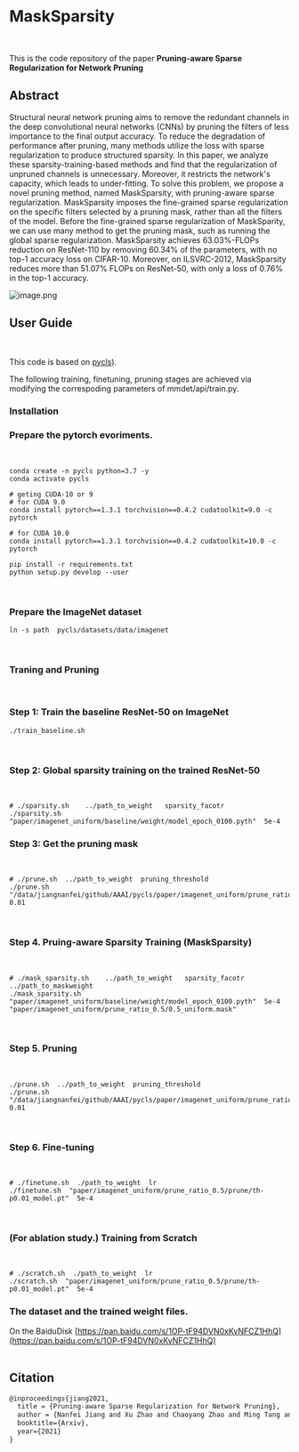 # MaskSparsity
​

This is the code repository of the paper **Pruning-aware Sparse Regularization for Network Pruning**
​

## Abstract
Structural neural network pruning aims to remove the redundant channels in the deep convolutional neural networks (CNNs) by pruning the filters of less importance to the final output accuracy. To reduce the degradation of performance after pruning, many methods utilize the loss with sparse regularization to produce structured sparsity. In this paper, we analyze these sparsity-training-based methods and find that the regularization of unpruned channels is unnecessary. Moreover, it restricts the network's capacity, which leads to under-fitting. To solve this problem, we propose a novel pruning method, named MaskSparsity, with pruning-aware sparse regularization. MaskSparsity imposes the fine-grained sparse regularization on the specific filters selected by a pruning mask, rather than all the filters of the model. Before the fine-grained sparse regularization of MaskSparity, we can use many method to get the pruning mask, such as running the global sparse regularization. MaskSparsity achieves 63.03\%-FLOPs reduction on ResNet-110 by removing 60.34\% of the parameters, with no top-1 accuracy loss on CIFAR-10. Moreover, on ILSVRC-2012, MaskSparsity reduces more than 51.07\% FLOPs on ResNet-50, with only a loss of 0.76\% in the top-1 accuracy. 


![image.png](https://cdn.nlark.com/yuque/0/2021/png/329429/1639493307825-b5680ea6-5617-42a3-bc06-986af87fbd8e.png#clientId=u82a26e47-fb94-4&crop=0&crop=0&crop=1&crop=1&from=paste&height=215&id=u00dd1335&margin=%5Bobject%20Object%5D&name=image.png&originHeight=430&originWidth=1478&originalType=binary&ratio=1&rotation=0&showTitle=false&size=47927&status=done&style=none&taskId=u5c2bcd40-239f-4757-8731-634b45704ed&title=&width=739)


## User Guide
​

This code is based on  [pycls](https://github.com/facebookresearch/pycls](/https://github.com/facebookresearch/pycls))).
​

The following training, finetuning, pruning stages are achieved via modifying the correspoding parameters of mmdet/api/train.py.


### Installation
### Prepare the pytorch evoriments.
​

```shell
conda create -n pycls python=3.7 -y
conda activate pycls

# geting CUDA-10 or 9
# for CUDA 9.0
conda install pytorch==1.3.1 torchvision==0.4.2 cudatoolkit=9.0 -c pytorch

# for CUDA 10.0
conda install pytorch==1.3.1 torchvision==0.4.2 cudatoolkit=10.0 -c pytorch

pip install -r requirements.txt
python setup.py develop --user
```
​

### Prepare the ImageNet dataset
```shell
ln -s path  pycls/datasets/data/imagenet
```
​

### Traning and Pruning
​

### Step 1: Train the baseline ResNet-50 on ImageNet
```
./train_baseline.sh
```
​

### Step 2: Global sparsity training on the trained ResNet-50
​

```
# ./sparsity.sh    ../path_to_weight   sparsity_facotr   
./sparsity.sh  "paper/imagenet_uniform/baseline/weight/model_epoch_0100.pyth"  5e-4  
```
### Step 3: Get the pruning mask
​

```
# ./prune.sh  ../path_to_weight  pruning_threshold
./prune.sh  "/data/jiangnanfei/github/AAAI/pycls/paper/imagenet_uniform/prune_ratio_0.5/model_epoch_0100.pyth"  0.01
```
​

### Step 4. Pruing-aware Sparsity Training (MaskSparsity)
​

```
# ./mask_sparsity.sh    ../path_to_weight   sparsity_facotr   ../path_to_maskweight
./mask_sparsity.sh  "paper/imagenet_uniform/baseline/weight/model_epoch_0100.pyth"  5e-4  "paper/imagenet_uniform/prune_ratio_0.5/0.5_uniform.mask"
```
​

### Step 5. Pruning
​

```
./prune.sh  ../path_to_weight  pruning_threshold
./prune.sh  "/data/jiangnanfei/github/AAAI/pycls/paper/imagenet_uniform/prune_ratio_0.5/model_epoch_0100.pyth"  0.01
```
​

### Step 6. Fine-tuning
​

```
# ./finetune.sh  ./path_to_weight  lr
./finetune.sh  "paper/imagenet_uniform/prune_ratio_0.5/prune/th-p0.01_model.pt"  5e-4
```
​

### (For ablation study.) Training from Scratch
​

```
# ./scratch.sh  ./path_to_weight  lr
./scratch.sh  "paper/imagenet_uniform/prune_ratio_0.5/prune/th-p0.01_model.pt"  5e-4
```
### The dataset and the trained weight files.
On the BaiduDisk [https://pan.baidu.com/s/1OP-tF94DVN0xKvNFCZ1HhQ](https://pan.baidu.com/s/1OP-tF94DVN0xKvNFCZ1HhQ)   
​

## Citation
```latex
@inproceedings{jiang2021,
  title = {Pruning-aware Sparse Regularization for Network Pruning},
  author = {Nanfei Jiang and Xu Zhao and Chaoyang Zhao and Ming Tang and Jinqiao Wang},
  booktitle={Arxiv},
  year={2021}
}
```

